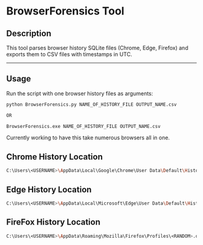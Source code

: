 # BrowserForensics Tool

## Description
This tool parses browser history SQLite files (Chrome, Edge, Firefox) and exports them to CSV files with timestamps in UTC.

---

## Usage

Run the script with one browser history files as arguments:

```bash
python BrowserForensics.py NAME_OF_HISTORY_FILE OUTPUT_NAME.csv

OR

BrowserForensics.exe NAME_OF_HISTORY_FILE OUTPUT_NAME.csv
```

Currently working to have this take numerous browsers all in one.

## Chrome History Location

```bash
C:\Users\<USERNAME>\AppData\Local\Google\Chrome\User Data\Default\History
```

## Edge History Location

```bash
C:\Users\<USERNAME>\AppData\Local\Microsoft\Edge\User Data\Default\History
```

## FireFox History Location

```bash
C:\Users\<USERNAME>\AppData\Roaming\Mozilla\Firefox\Profiles\<RANDOM>.default-release\places.sqlite
```
